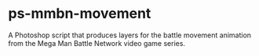 # ps-mmbn-movement
A Photoshop script that produces layers for the battle movement animation from the Mega Man Battle Network video game series.
